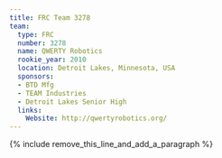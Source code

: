 ```yaml
---
title: FRC Team 3278
team:
  type: FRC
  number: 3278
  name: QWERTY Robotics
  rookie_year: 2010
  location: Detroit Lakes, Minnesota, USA
  sponsors:
  - BTD Mfg
  - TEAM Industries
  - Detroit Lakes Senior High
  links:
    Website: http://qwertyrobotics.org/
---
```


{% include remove_this_line_and_add_a_paragraph %}